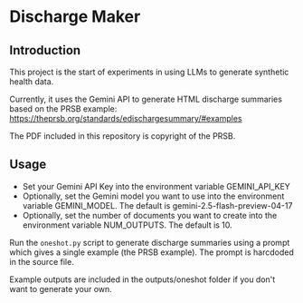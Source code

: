 # Discharge Maker

## Introduction

This project is the start of experiments in using LLMs to generate synthetic health data.

Currently, it uses the Gemini API to generate HTML discharge summaries based on the PRSB example:
https://theprsb.org/standards/edischargesummary/#examples

The PDF included in this repository is copyright of the PRSB.

## Usage

- Set your Gemini API Key into the environment variable GEMINI_API_KEY
- Optionally, set the Gemini model you want to use into the environment variable GEMINI_MODEL. The default is gemini-2.5-flash-preview-04-17
- Optionally, set the number of documents you want to create into the environment variable NUM_OUTPUTS. The default is 10.

Run the `oneshot.py` script to generate discharge summaries using a prompt which gives a single example (the PRSB example).  The prompt is harcdoded in the source file.

Example outputs are included in the outputs/oneshot folder if you don't want to generate your own.
